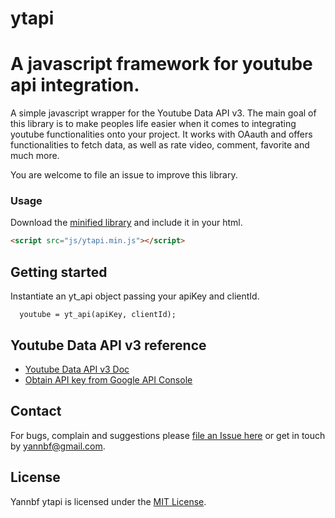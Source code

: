 # ytapi

A javascript framework for youtube api integration. 
=============== 

A simple javascript wrapper for the Youtube Data API v3.
The main goal of this library is to make peoples life easier when it comes to integrating youtube functionalities onto your project.
It works with OAauth and offers functionalities to fetch data, as well as rate video, comment, favorite and much more. 

You are welcome to file an issue to improve this library.
 
### Usage ###

Download the [minified library](https://github.com/yannbf/ytapi/blob/master/src/ytapi.min.js) and include it in your html. 

```html
<script src="js/ytapi.min.js"></script>
```
 
## Getting started
Instantiate an yt_api object passing your apiKey and clientId. 

```
  youtube = yt_api(apiKey, clientId); 
```

## Youtube Data API v3 reference
- [Youtube Data API v3 Doc](https://developers.google.com/youtube/v3/)
- [Obtain API key from Google API Console](http://code.google.com/apis/console)

## Contact

For bugs, complain and suggestions please [file an Issue here](https://github.com/yannbf/ytapi/issues) 
or get in touch by yannbf@gmail.com.


## License

Yannbf ytapi is licensed under the [MIT License](http://opensource.org/licenses/MIT).